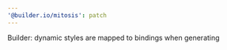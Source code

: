 ```yaml
---
'@builder.io/mitosis': patch
---
```


Builder: dynamic styles are mapped to bindings when generating

